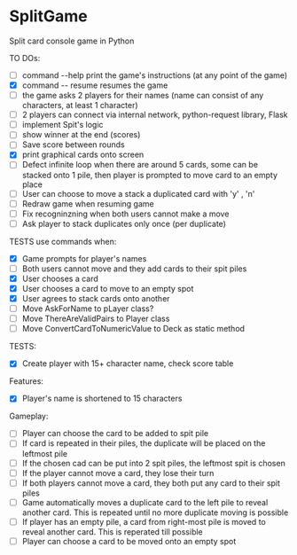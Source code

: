 # SplitGame
Split card console game in Python

TO DOs:
- [ ] command --help print the game's instructions (at any point of the game)
- [x] command -- resume resumes the game
- [ ] the game asks 2 players for their names (name can consist of any characters, at least 1 character)
- [ ] 2 players can connect via internal network, python-request library, Flask
- [ ] implement Spit's logic
- [ ] show winner at the end (scores)
- [ ] Save score between rounds
- [x] print graphical cards onto screen
- [ ] Defect infinite loop when there are around 5 cards, some can be stacked onto 1 pile, then player is prompted to move card to an empty place
- [ ] User can choose to move a stack a duplicated card with 'y' , 'n'
- [ ] Redraw game when resuming game
- [ ] Fix recogninzning when both users cannot make a move
- [ ] Ask player to stack duplicates only once (per duplicate)

TESTS use commands when:
- [x] Game prompts for player's names
- [ ] Both users cannot move and they add cards to their spit piles
- [x] User chooses a card
- [x] User chooses a card to move to an empty spot
- [x] User agrees to stack cards onto another 
- [ ] Move AskForName to pLayer class?
- [ ] Move ThereAreValidPairs to Player class
- [ ] Move ConvertCardToNumericValue to Deck as static method

TESTS:
- [x] Create player with 15+ character name, check score table

Features:
- [x] Player's name is shortened to 15 characters

Gameplay:
- [ ] Player can choose the card to be added to spit pile
- [ ] If card is repeated in their piles, the duplicate will be placed on the leftmost pile
- [ ] If the chosen cad can be put into 2 spit piles, the leftmost spit is chosen
- [ ] If the player cannot move a card, they lose their turn
- [ ] If both players cannot move a card, they both put any card to their spit piles
- [ ] Game automatically moves a duplicate card to the left pile to reveal another card. This is repeated until no more duplicate moving is possible
- [ ] If player has an empty pile, a card from right-most pile is moved to reveal another card. This is reperated till possible
- [ ] Player can choose a card to be moved onto an empty spot
